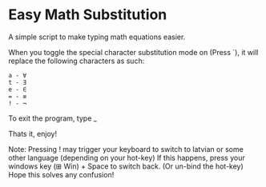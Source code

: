 # Easy Math Substitution

 A simple script to make typing math equations easier.


 When you toggle the special character substitution mode on (Press `), it will replace the following characters as such:

	a - ∀
	t - ∃
	e - ∈
	= - ≡
	! - ¬

To exit the program, type _

Thats it, enjoy!

Note:
Pressing ! may trigger your keyboard to switch to latvian or some other language (depending on your hot-key)
If this happens, press your windows key (⊞ Win) + Space to switch back. (Or un-bind the hot-key)
Hope this solves any confusion!
